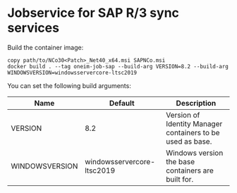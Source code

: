 # Jobservice for SAP R/3 sync services

Build the container image:

```
copy path/to/NCo30<Patch>_Net40_x64.msi SAPNCo.msi
docker build . --tag oneim-job-sap --build-arg VERSION=8.2 --build-arg WINDOWSVERSION=windowsservercore-ltsc2019
```

You can set the following build arguments:

| Name             | Default                    | Description                                                |
|------------------|----------------------------|------------------------------------------------------------|
| VERSION          | 8.2                        | Version of Identity Manager containers to be used as base. |
| WINDOWSVERSION   | windowsservercore-ltsc2019 | Windows version the base containers are built for.         |
